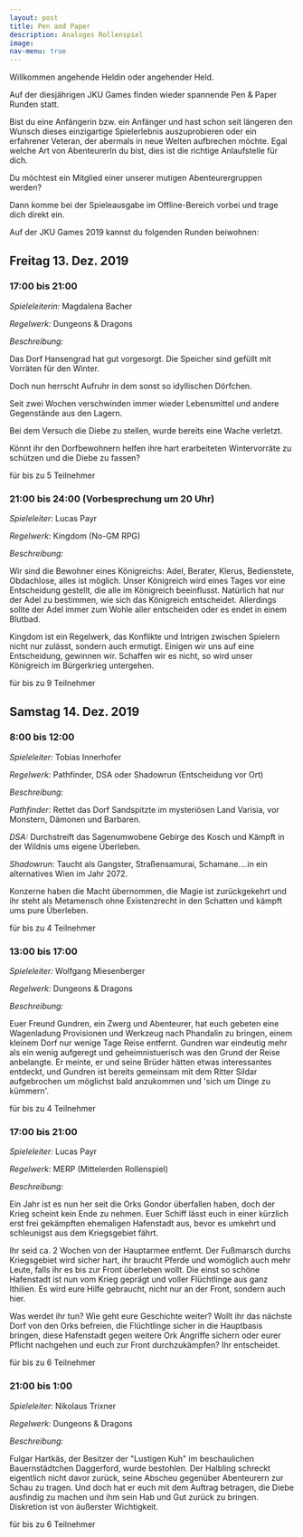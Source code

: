 ```yaml
---
layout: post
title: Pen and Paper
description: Analoges Rollenspiel
image: 
nav-menu: true
---
```


Willkommen angehende Heldin oder angehender Held.

Auf der diesjährigen JKU Games finden wieder spannende Pen & Paper
Runden statt.

Bist du eine Anfängerin bzw. ein Anfänger und hast schon seit längeren
den Wunsch dieses einzigartige Spielerlebnis auszuprobieren oder ein
erfahrener Veteran, der abermals in neue Welten aufbrechen möchte. Egal
welche Art von AbenteurerIn du bist, dies ist die richtige Anlaufstelle
für dich.

Du möchtest ein Mitglied einer unserer mutigen Abenteurergruppen werden?

Dann komme bei der Spieleausgabe im Offline-Bereich vorbei und trage
dich direkt ein.

Auf der JKU Games 2019 kannst du folgenden Runden beiwohnen:

## Freitag 13. Dez. 2019

### 17:00 bis 21:00

*Spieleleiterin:* Magdalena Bacher

*Regelwerk:* Dungeons & Dragons

*Beschreibung:*

Das Dorf Hansengrad hat gut vorgesorgt. Die Speicher sind gefüllt mit
Vorräten für den Winter.

Doch nun herrscht Aufruhr in dem sonst so idyllischen Dörfchen.

Seit zwei Wochen verschwinden immer wieder Lebensmittel und andere
Gegenstände aus den Lagern.

Bei dem Versuch die Diebe zu stellen, wurde bereits eine Wache verletzt.

Könnt ihr den Dorfbewohnern helfen ihre hart erarbeiteten Wintervorräte
zu schützen und die Diebe zu fassen?

für bis zu 5 Teilnehmer

### 21:00 bis 24:00 (Vorbesprechung um 20 Uhr)

*Spieleleiter:* Lucas Payr

*Regelwerk:* Kingdom (No-GM RPG)

*Beschreibung:*

Wir sind die Bewohner eines Königreichs: Adel, Berater, Klerus, Bedienstete, Obdachlose, alles ist möglich. Unser Königreich wird eines Tages vor eine Entscheidung gestellt, die alle im Königreich beeinflusst. Natürlich hat nur der Adel zu bestimmen, wie sich das Königreich entscheidet. Allerdings sollte der Adel immer zum Wohle aller entscheiden oder es endet in einem Blutbad.

Kingdom ist ein Regelwerk, das Konflikte und Intrigen zwischen Spielern nicht nur zulässt, sondern auch ermutigt. Einigen wir uns auf eine Entscheidung, gewinnen wir. Schaffen wir es nicht, so wird unser Königreich im Bürgerkrieg untergehen.

für bis zu 9 Teilnehmer

## Samstag 14. Dez. 2019

### 8:00 bis 12:00

*Spieleleiter:* Tobias Innerhofer

*Regelwerk:* Pathfinder, DSA oder Shadowrun (Entscheidung vor Ort)

*Beschreibung:*

*Pathfinder:* Rettet das Dorf Sandspitzte im mysteriösen Land Varisia,
vor Monstern, Dämonen und Barbaren.

*DSA:* Durchstreift das Sagenumwobene Gebirge des Kosch und Kämpft in
der Wildnis ums eigene Überleben.

*Shadowrun*: Taucht als Gangster, Straßensamurai, Schamane\....in ein
alternatives Wien im Jahr 2072.

Konzerne haben die Macht übernommen, die Magie ist zurückgekehrt und ihr
steht als Metamensch ohne Existenzrecht in den Schatten und kämpft ums
pure Überleben.

für bis zu 4 Teilnehmer

### 13:00 bis 17:00

*Spieleleiter:* Wolfgang Miesenberger

*Regelwerk:* Dungeons & Dragons

*Beschreibung:*

Euer Freund Gundren, ein Zwerg und Abenteurer, hat euch gebeten eine
Wagenladung Provisionen und Werkzeug nach Phandalin zu bringen, einem
kleinem Dorf nur wenige Tage Reise entfernt. Gundren war eindeutig mehr
als ein wenig aufgeregt und geheimnistuerisch was den Grund der Reise
anbelangte. Er meinte, er und seine Brüder hätten etwas interessantes
entdeckt, und Gundren ist bereits gemeinsam mit dem Ritter Sildar
aufgebrochen um möglichst bald anzukommen und \'sich um Dinge zu
kümmern\'.

für bis zu 4 Teilnehmer

### 17:00 bis 21:00

*Spieleleiter:* Lucas Payr

*Regelwerk:* MERP (Mittelerden Rollenspiel)

*Beschreibung:*

Ein Jahr ist es nun her seit die Orks Gondor überfallen haben, doch der
Krieg scheint kein Ende zu nehmen. Euer Schiff lässt euch in einer
kürzlich erst frei gekämpften ehemaligen Hafenstadt aus, bevor es
umkehrt und schleunigst aus dem Kriegsgebiet fährt.

Ihr seid ca. 2 Wochen von der Hauptarmee entfernt. Der Fußmarsch durchs
Kriegsgebiet wird sicher hart, ihr braucht Pferde und womöglich auch
mehr Leute, falls ihr es bis zur Front überleben wollt. Die einst so
schöne Hafenstadt ist nun vom Krieg geprägt und voller Flüchtlinge aus
ganz Ithilien. Es wird eure Hilfe gebraucht, nicht nur an der Front,
sondern auch hier.

Was werdet ihr tun? Wie geht eure Geschichte weiter? Wollt ihr das
nächste Dorf von den Orks befreien, die Flüchtlinge sicher in die
Hauptbasis bringen, diese Hafenstadt gegen weitere Ork Angriffe sichern
oder eurer Pflicht nachgehen und euch zur Front durchzukämpfen? Ihr
entscheidet.

für bis zu 6 Teilnehmer

### 21:00 bis 1:00

*Spieleleiter:* Nikolaus Trixner

*Regelwerk:* Dungeons & Dragons

*Beschreibung:*

Fulgar Hartkäs, der Besitzer der "Lustigen Kuh" im beschaulichen Bauernstädtchen Daggerford, wurde bestohlen. Der Halbling schreckt eigentlich nicht davor zurück, seine Abscheu gegenüber Abenteurern zur Schau zu tragen. Und doch hat er euch mit dem Auftrag betragen, die Diebe ausfindig zu machen und ihm sein Hab und Gut zurück zu bringen. Diskretion ist von äußerster Wichtigkeit.

für bis zu 6 Teilnehmer
